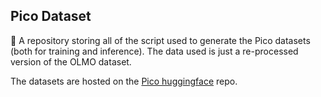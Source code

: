 ## Pico Dataset 

📔 A repository storing all of the script used to generate the Pico datasets (both for training and inference). The data used is just a re-processed version of the OLMO dataset. 

The datasets are hosted on the [Pico huggingface](https://huggingface.co/datasets/pico-lm/pretokenized-dolma) repo. 
